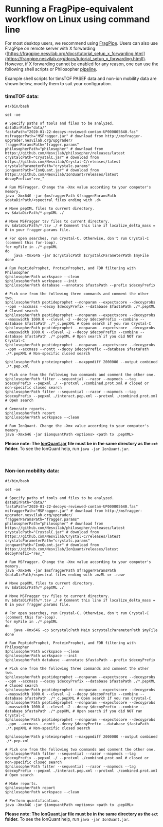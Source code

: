 # Running a FragPipe-equivalent workflow on Linux using command line

For most desktop users, we recommend using [FragPipe](http://fragpipe.nesvilab.org/). Users can also use FragPipe on remote server with X forwarding ([https://fragpipe.nesvilab.org/docs/tutorial_setup_x_forwarding.html](https://fragpipe.nesvilab.org/docs/tutorial_setup_x_forwarding.html)). However, if X forwarding cannot be enabled for any reason, one can use the following shell scripts or Philosopher [pipeline](https://github.com/Nesvilab/philosopher/wiki/Pipeline).

Example shell scripts for timsTOF PASEF data and non-ion mobility data are shown below, modify them to suit your configuration.
<br>

### timsTOF data:

```shell
#!/bin/bash

set -xe

# Specify paths of tools and files to be analyzed.
dataDirPath="data/"
fastaPath="2020-01-22-decoys-reviewed-contam-UP000005640.fas"
msfraggerPath="MSFragger.jar" # download from http://msfragger-upgrader.nesvilab.org/upgrader/
fraggerParamsPath="fragger.params"
philosopherPath="philosopher" # download from https://github.com/Nesvilab/philosopher/releases/latest
crystalcPath="CrystalC.jar" # download from https://github.com/Nesvilab/Crystal-C/releases/latest
crystalcParameterPath="crystalc.params"
ionquantPath="IonQuant.jar" # download from https://github.com/Nesvilab/IonQuant/releases/latest
decoyPrefix="rev_"

# Run MSFragger. Change the -Xmx value according to your computer's memory.
java -Xmx64G -jar $msfraggerPath $fraggerParamsPath $dataDirPath/<spectral files ending with .d>

# Move pepXML files to current directory.
mv $dataDirPath/*.pepXML ./

# Move MSFragger tsv files to current directory.
mv $dataDirPath/*.tsv ./ # Comment this line if localize_delta_mass = 0 in your fragger.params file.

# For open searches, run Crystal-C. Otherwise, don't run Crystal-C (comment this for-loop).
for myFile in ./*.pepXML
do
	java -Xmx64G -jar $crystalcPath $crystalcParameterPath $myFile
done

# Run PeptideProphet, ProteinProphet, and FDR filtering with Philosopher
$philosopherPath workspace --clean
$philosopherPath workspace --init
$philosopherPath database --annotate $fastaPath --prefix $decoyPrefix

# Pick one from the following three commands and comment the other two.
$philosopherPath peptideprophet --nonparam --expectscore --decoyprobs --ppm --accmass --decoy $decoyPrefix --database $fastaPath ./*.pepXML # Closed search
$philosopherPath peptideprophet --nonparam --expectscore --decoyprobs --masswidth 1000.0 --clevel -2 --decoy $decoyPrefix --combine --database $fastaPath ./*_c.pepXML # Open search if you ran Crystal-C
$philosopherPath peptideprophet --nonparam --expectscore --decoyprobs --masswidth 1000.0 --clevel -2 --decoy $decoyPrefix --combine --database $fastaPath ./*.pepXML # Open search if you did NOT ran Crystal-C
$philosopherPath peptideprophet --nonparam --expectscore --decoyprobs --ppm --accmass --nontt --decoy $decoyPrefix --database $fastaPath ./*.pepXML # Non-specific closed search

$philosopherPath proteinprophet --maxppmdiff 2000000 --output combined ./*.pep.xml

# Pick one from the following two commands and comment the other one.
$philosopherPath filter --sequential --razor --mapmods --tag $decoyPrefix --pepxml ./ --protxml ./combined.prot.xml # closed or non-specific closed search
$philosopherPath filter --sequential --razor --mapmods --tag $decoyPrefix --pepxml ./interact.pep.xml --protxml ./combined.prot.xml # Open search

# Generate reports.
$philosopherPath report
$philosopherPath workspace --clean

# Run IonQuant. Change the -Xmx value according to your computer's memory.
java -Xmx64G -jar $ionquantPath <options> <path to .pepXML>
```
**Please note: The [IonQuant.jar](https://github.com/Nesvilab/IonQuant/releases/latest) file must be in the same directory as the `ext` folder.** To see the IonQuant help, run `java -jar IonQuant.jar`.

<br>


### Non-ion mobility data:

```shell
#!/bin/bash

set -xe

# Specify paths of tools and files to be analyzed.
dataDirPath="data/"
fastaPath="2020-01-22-decoys-reviewed-contam-UP000005640.fas"
msfraggerPath="MSFragger.jar" # download from http://msfragger-upgrader.nesvilab.org/upgrader/
fraggerParamsPath="fragger.params"
philosopherPath="philosopher" # download from https://github.com/Nesvilab/philosopher/releases/latest
crystalcPath="CrystalC.jar" # download from https://github.com/Nesvilab/Crystal-C/releases/latest
crystalcParameterPath="crystalc.params"
ionquantPath="IonQuant.jar" # download from https://github.com/Nesvilab/IonQuant/releases/latest
decoyPrefix="rev_"

# Run MSFragger. Change the -Xmx value according to your computer's memory.
java -Xmx64G -jar $msfraggerPath $fraggerParamsPath $dataDirPath/<spectral files ending with .mzML or .raw>

# Move pepXML files to current directory.
mv $dataDirPath/*.pepXML ./

# Move MSFragger tsv files to current directory.
mv $dataDirPath/*.tsv ./ # Comment this line if localize_delta_mass = 0 in your fragger.params file.

# For open searches, run Crystal-C. Otherwise, don't run Crystal-C (comment this for-loop).
for myFile in ./*.pepXML
do
	java -Xmx64G -cp $crystalcPath Main $crystalcParameterPath $myFile
done

# Run PeptideProphet, ProteinProphet, and FDR filtering with Philosopher
$philosopherPath workspace --clean
$philosopherPath workspace --init
$philosopherPath database --annotate $fastaPath --prefix $decoyPrefix

# Pick one from the following three commands and comment the other two.
$philosopherPath peptideprophet --nonparam --expectscore --decoyprobs --ppm --accmass --decoy $decoyPrefix --database $fastaPath ./*.pepXML # Closed search
$philosopherPath peptideprophet --nonparam --expectscore --decoyprobs --masswidth 1000.0 --clevel -2 --decoy $decoyPrefix --combine --database $fastaPath ./*_c.pepXML # Open search if you ran Crystal-C
$philosopherPath peptideprophet --nonparam --expectscore --decoyprobs --masswidth 1000.0 --clevel -2 --decoy $decoyPrefix --combine --database $fastaPath ./*.pepXML # Open search if you did NOT ran Crystal-C
$philosopherPath peptideprophet --nonparam --expectscore --decoyprobs --ppm --accmass --nontt --decoy $decoyPrefix --database $fastaPath ./*.pepXML # Non-specific closed search

$philosopherPath proteinprophet --maxppmdiff 2000000 --output combined ./*.pep.xml

# Pick one from the following two commands and comment the other one.
$philosopherPath filter --sequential --razor --mapmods --tag $decoyPrefix --pepxml ./ --protxml ./combined.prot.xml # closed or non-specific closed search
$philosopherPath filter --sequential --razor --mapmods --tag $decoyPrefix --pepxml ./interact.pep.xml --protxml ./combined.prot.xml # Open search

# Make reports.
$philosopherPath report
$philosopherPath workspace --clean

# Perform quantification.
java -Xmx64G -jar $ionquantPath <options> <path to .pepXML>
```
**Please note: The [IonQuant.jar](https://github.com/Nesvilab/IonQuant/releases/latest) file must be in the same directory as the `ext` folder.** To see the IonQuant help, run `java -jar IonQuant.jar`.
